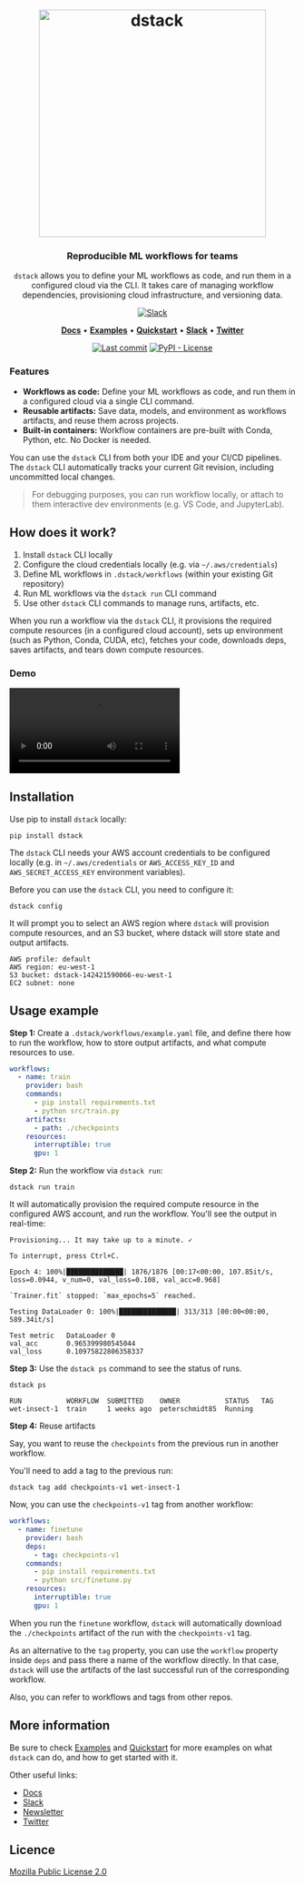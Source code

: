<div align="center">
<h1 align="center">
  <a target="_blank" href="https://dstack.ai">
    <picture>
      <source media="(prefers-color-scheme: dark)" srcset="https://raw.githubusercontent.com/dstackai/dstack/master/docs/assets/logo-dark.svg"/>
      <img alt="dstack" src="https://raw.githubusercontent.com/dstackai/dstack/master/docs/assets/logo.svg" width="400px"/>
    </picture>
  </a>
</h1>

<h3 align="center">
Reproducible ML workflows for teams
</h3>

<p align="center">
<code>dstack</code> allows you to define your ML workflows as code, and run them in a configured cloud via the CLI. 
It takes care of managing workflow dependencies, provisioning cloud infrastructure, and versioning data.
</p>

[![Slack](https://img.shields.io/badge/slack-chat%20with%20us-blueviolet?logo=slack&style=for-the-badge)](https://join.slack.com/t/dstackai/shared_invite/zt-xdnsytie-D4qU9BvJP8vkbkHXdi6clQ)

<p align="center">
<a href="https://docs.dstack.ai" target="_blank"><b>Docs</b></a> • 
<a href="https://docs.dstack.ai/examples" target="_blank"><b>Examples</b></a> • 
<a href="https://docs.dstack.ai/tutorials/quickstart"><b>Quickstart</b></a> • 
<a href="https://join.slack.com/t/dstackai/shared_invite/zt-xdnsytie-D4qU9BvJP8vkbkHXdi6clQ" target="_blank"><b>Slack</b></a> • 
<a href="https://twitter.com/dstackai" target="_blank"><b>Twitter</b></a>
</p>

[![Last commit](https://img.shields.io/github/last-commit/dstackai/dstack)](https://github.com/dstackai/dstack/commits/)
[![PyPI - License](https://img.shields.io/pypi/l/dstack?style=flat&color=blue)](https://github.com/dstackai/dstack/blob/master/LICENSE.md)

</div>

### Features

* **Workflows as code:** Define your ML workflows as code, and run them in a configured cloud via a single CLI command.
* **Reusable artifacts:** Save data, models, and environment as workflows artifacts, and reuse them across projects.
* **Built-in containers:** Workflow containers are pre-built with Conda, Python, etc. No Docker is needed.

You can use the `dstack` CLI from both your IDE and your CI/CD pipelines.
The `dstack` CLI automatically tracks your current Git revision, including uncommitted local changes.

> For debugging purposes, you can run workflow locally, or attach to them interactive dev environments (e.g. VS Code, 
and JupyterLab).

## How does it work?

1. Install `dstack` CLI locally 
2. Configure the cloud credentials locally (e.g. via `~/.aws/credentials`)
3. Define ML workflows in `.dstack/workflows` (within your existing Git repository)
4. Run ML workflows via the `dstack run` CLI command
5. Use other `dstack` CLI commands to manage runs, artifacts, etc.

When you run a workflow via the `dstack` CLI, it provisions the required compute resources (in a configured cloud
account), sets up environment (such as Python, Conda, CUDA, etc), fetches your code, downloads deps,
saves artifacts, and tears down compute resources.

### Demo

<video src="https://user-images.githubusercontent.com/54148038/203490366-e32ef5bb-e134-4562-bf48-358ade41a225.mp4" controls="controls" style="max-width: 800px;"> 
</video>

## Installation

Use pip to install `dstack` locally:

```shell
pip install dstack
```

The `dstack` CLI needs your AWS account credentials to be configured locally 
(e.g. in `~/.aws/credentials` or `AWS_ACCESS_KEY_ID` and `AWS_SECRET_ACCESS_KEY` environment variables).

Before you can use the `dstack` CLI, you need to configure it:

```shell
dstack config
```

It will prompt you to select an AWS region 
where `dstack` will provision compute resources, and an S3 bucket, 
where dstack will store state and output artifacts.

```shell
AWS profile: default
AWS region: eu-west-1
S3 bucket: dstack-142421590066-eu-west-1
EC2 subnet: none
```

## Usage example

**Step 1:** Create a `.dstack/workflows/example.yaml` file, and define there how to run the workflow, 
how to store output artifacts, and what compute resources to use.

```yaml
workflows: 
  - name: train
    provider: bash
    commands:
      - pip install requirements.txt
      - python src/train.py
    artifacts: 
      - path: ./checkpoints
    resources:
      interruptible: true
      gpu: 1
```

**Step 2:** Run the workflow via `dstack run`:

```shell
dstack run train
```

It will automatically provision the required compute resource in the configured AWS account, 
and run the workflow. You'll see the output in real-time:

```shell
Provisioning... It may take up to a minute. ✓

To interrupt, press Ctrl+C.

Epoch 4: 100%|██████████████| 1876/1876 [00:17<00:00, 107.85it/s, loss=0.0944, v_num=0, val_loss=0.108, val_acc=0.968]

`Trainer.fit` stopped: `max_epochs=5` reached.

Testing DataLoader 0: 100%|██████████████| 313/313 [00:00<00:00, 589.34it/s]

Test metric   DataLoader 0
val_acc       0.965399980545044
val_loss      0.10975822806358337
```

**Step 3:** Use the `dstack ps` command to see the status of runs.

```shell
dstack ps

RUN           WORKFLOW  SUBMITTED    OWNER           STATUS   TAG
wet-insect-1  train     1 weeks ago  peterschmidt85  Running  
```

**Step 4:** Reuse artifacts

Say, you want to reuse the `checkpoints` from the previous run in another workflow.

You'll need to add a tag to the previous run:

```shell
dstack tag add checkpoints-v1 wet-insect-1
```

Now, you can use the `checkpoints-v1` tag from another workflow:

```yaml
workflows: 
  - name: finetune
    provider: bash
    deps:
      - tag: checkpoints-v1
    commands:
      - pip install requirements.txt
      - python src/finetune.py
    resources:
      interruptible: true
      gpu: 1
```

When you run the `finetune` workflow, `dstack` will automatically download 
the `./checkpoints` artifact of the run with the `checkpoints-v1` tag.

As an alternative to the `tag` property, you can use the `workflow` property inside `deps` and pass
there a name of the workflow directly. In that case, `dstack` will use the artifacts of the last 
successful run of the corresponding workflow.

Also, you can refer to workflows and tags from other repos.

## More information

Be sure to check [Examples](https://docs.dstack.ai/examples) and [Quickstart](https://docs.dstack.ai/tutorials/quickstart) for more examples
on what `dstack` can do, and how to get started with it.

Other useful links:

 * [Docs](https://docs.dstack.ai/tutorials/quickstart)
 * [Slack](https://join.slack.com/t/dstackai/shared_invite/zt-xdnsytie-D4qU9BvJP8vkbkHXdi6clQ)
 * [Newsletter](https://dstack.curated.co/)
 * [Twitter](https://twitter.com/dstackai)
 
##  Licence

[Mozilla Public License 2.0](LICENSE.md)
